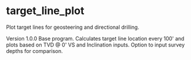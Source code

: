 # target_line_plot
Plot target lines for geosteering and directional drilling.

Version 1.0.0
Base program.  Calculates target line location every 100' and plots based on TVD @ 0' VS and Inclination inputs.
Option to input survey depths for comparison.
